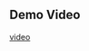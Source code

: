 ## Demo Video
[video](https://drive.google.com/file/d/1M4sByCuqgt8PjsTxPh5GtAqTT4bAeZ82/view?usp=sharing)


